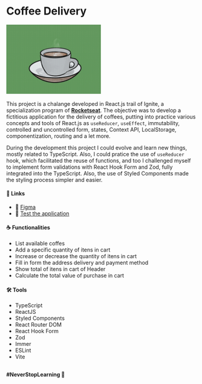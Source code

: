 # Coffee Delivery

<img src="coffee.gif" width="250" />

This project is a chalange developed in React.js trail of Ignite, a specialization program of [**Rocketseat**](https://github.com/rocketseat-education). The objective was to develop a fictitious application for the delivery of coffees, putting into practice various concepts and tools of React.js as `useReducer`, `useEffect`, immutability, controlled and uncontrolled form, states, Context API, LocalStorage, componentization, routing and a let more.

During the development this project I could evolve and learn new things, mostly related to TypeScript. Also, I could pratice the use of `useReducer` hook, which facilitated the reuse of functions, and too I challenged myself to implement form validations with React Hook Form and Zod, fully integrated into the TypeScript. Also, the use of Styled Components made the styling process simpler and easier.

#### 📌 Links
- 🎨 [Figma](https://www.figma.com/file/SDz4UyezNl7lkFu5blK3m3/Coffee-Delivery-(Copy)?node-id=0%3A1)
- 👀 [Test the application](https://luismda.github.io/coffee-delivery/)

#### ☕ Functionalities
- List available coffes
- Add a specific quantity of itens in cart
- Increase or decrease the quantity of itens in cart
- Fill in form the address delivery and payment method
- Show total of itens in cart of Header
- Calculate the total value of purchase in cart

#### 🛠 Tools
- TypeScript
- ReactJS
- Styled Components
- React Router DOM
- React Hook Form
- Zod
- Immer
- ESLint
- Vite

##

**#NeverStopLearning 🚀**

